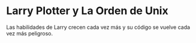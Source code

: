 # Larry Plotter y La Orden de Unix


Las habilidades de Larry crecen cada vez más y su código se vuelve cada 
vez más peligroso.
